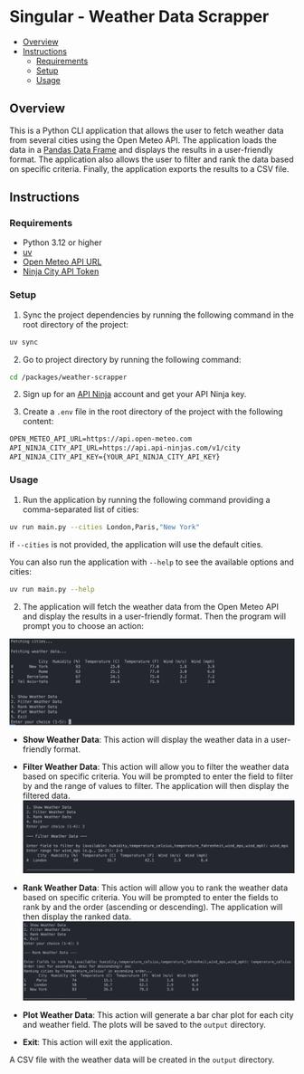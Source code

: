 # Singular - Weather Data Scrapper

- [Overview](#overview)
- [Instructions](#instructions)
  - [Requirements](#requirements)
  - [Setup](#setup)
  - [Usage](#usage)

## Overview

This is a Python CLI application that allows the user to fetch weather data from several cities using the Open Meteo API. The application loads the data in a [Pandas Data Frame](https://pandas.pydata.org/docs/reference/api/pandas.DataFrame.html) and displays the results in a user-friendly format. The application also allows the user to filter and rank the data based on specific criteria. Finally, the application exports the results to a CSV file.

## Instructions

### Requirements
- Python 3.12 or higher
- [uv](https://docs.astral.sh/uv/)
- [Open Meteo API URL](https://open-meteo.com/en/docs)
- [Ninja City API Token](https://www.api-ninjas.com/api/city)

### Setup
1. Sync the project dependencies by running the following command in the root directory of the project:
```bash
uv sync
```

2. Go to project directory by running the following command:
```bash
cd /packages/weather-scrapper
```

2. Sign up for an [API Ninja](https://www.api-ninjas.com/register) account and get your API Ninja key.

3. Create a `.env` file in the root directory of the project with the following content:
```
OPEN_METEO_API_URL=https://api.open-meteo.com
API_NINJA_CITY_API_URL=https://api.api-ninjas.com/v1/city
API_NINJA_CITY_API_KEY={YOUR_API_NINJA_CITY_API_KEY}
```

### Usage

1. Run the application by running the following command providing a comma-separated list of cities:
```bash
uv run main.py --cities London,Paris,"New York"
```

if `--cities` is not provided, the application will use the default cities. 

You can also run the application with `--help` to see the available options and cities:
```bash
uv run main.py --help
```

2. The application will fetch the weather data from the Open Meteo API and display the results in a user-friendly format. Then the program will prompt you to choose an action:

![alt text](../../docs/weather_scrapper_screenshot_1.png)

- **Show Weather Data**: This action will display the weather data in a user-friendly format.
- **Filter Weather Data**: This action will allow you to filter the weather data based on specific criteria. You will be prompted to enter the field to filter by and the range of values to filter. The application will then display the filtered data.
![alt text](../../docs/weather_scrapper_screenshot_2.png)

- **Rank Weather Data**: This action will allow you to rank the weather data based on specific criteria. You will be prompted to enter the fields to rank by and the order (ascending or descending). The application will then display the ranked data.
![alt text](../../docs/weather_scrapper_screenshot_3.png)
- **Plot Weather Data**: This action will generate a bar char plot for each city and weather field. The plots will be saved to the `output` directory.
- **Exit**: This action will exit the application.

A CSV file with the weather data will be created in the `output` directory.